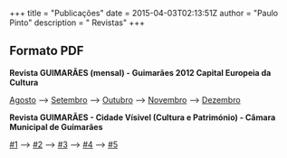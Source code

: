 +++
title = "Publicações"
date = 2015-04-03T02:13:51Z
author = "Paulo Pinto"
description = " Revistas"
+++

## Formato PDF

**Revista GUIMARÃES (mensal) - Guimarães 2012 Capital Europeia da Cultura**

[Agosto](/revistas/8CEC2012_WEB.pdf) --> [Setembro](/revistas/9CEC2012_WEB.PDF) --> [Outubro](/revistas/10CEC2012_WEB.PDF) --> [Novembro](/revistas/11CEC2012_WEB.pdf) --> [Dezembro](/revistas/12CEC2012_WEB.pdf)
<br>

**Revista GUIMARÃES - Cidade Vísivel (Cultura e Património) - Câmara Municipal de Guimarães**

[#1](https://paulo-pinto.com/downloads/1GUIMARAES_WEB.pdf) --> [#2](https://paulo-pinto.com/downloads/2GUIMARAES_WEB.pdf) --> [#3](https://paulo-pinto.com/downloads/3GUIMARAES_WEB.pdf) --> [#4](https://paulo-pinto.com/downloads/4GUIMARAES_WEB.pdf) --> [#5](https://paulo-pinto.com/downloads/5GUIMARAES_WEB.pdf)
